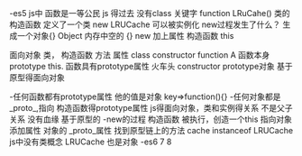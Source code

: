 -es5
js中 函数是一等公民
js 得过去 没有class 关键字
function LRuCahe()
类的构造函数
定义了一个类
new LRUCache 可以被实例化
new过程发生了什么？ 生成一个对象{} Object
内存中空的 {} new
加上属性 构造函数 this

面向对象 类， 构造函数 方法 属性 
  class constructor
  function A    函数本身 prototype  this.
  函数具有prototype属性
  火车头 constructor prototype对象 
  基于原型得面向对象 

  -任何函数都有prototype属性 他的值是对象
  key=>function(){}
  -任何对象都是_proto_,指向 构造函数得prototype属性
  js得面向对象，类和实例得关系 不是父子关系 没有血缘
  基于原型的 
  -new的过程 构造函数 被执行，创造一个this 指向对象
  添加属性 对象的 _proto_属性 找到原型链上的方法
  cache instanceof LRUCache
  js中没有类概念 LRUCache 也是对象 
-es6 7 8 
